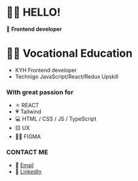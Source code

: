 # 👩‍💻 HELLO! 
🚀 <b>Frontend developer</b> <br>

#  👩‍🎓 Vocational Education
- KYH Frontend developer <br>
- Technigo JavaScript/React/Redux Upskill

###   With great passion for
- ⚛️ REACT <br>
- 💗 Tailwind <br>
- 💻  HTML / CSS / JS / TypeScript <br>
- 🟨 UX
- 👩‍🎨 FIGMA

 ###   CONTACT ME
- 📧  <a href="mailto:andersson.lina89@gmail.com">Email</a><br>
- :large_blue_circle: [LinkedIn](https://www.linkedin.com/in/lina-andersson89) <br>


###


